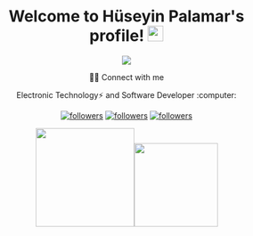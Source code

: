 
<h1 align="center">
  Welcome to Hüseyin Palamar's profile!
  <img src="https://media.giphy.com/media/hvRJCLFzcasrR4ia7z/giphy.gif" width="28">
</h3>
<p align="center">
  <a href="https://github.com/huseyinpalamar/readme-typing-svg"><img src="https://readme-typing-svg.herokuapp.com/?lines=Don't%20repeat%20yourself!;Always%20learning%20new%20things&center=true&width=380&height=45"></a>
</p>
 <p align="center">
  🙋‍♂️ Connect with me
  </p>
<p align="center">
      Electronic Technology⚡ and Software Developer :computer:   
  </p>
  <p align="center">
  <a href="https://twitter.com/hpalamr">
    <img alt="followers" title="Follow me on Twitter" src="https://img.shields.io/twitter/follow/hpalamr?color=00e4ff&labelColor=00b4ff&label=Follow&logo=twitter&logoColor=white&style=for-the-badge"/></a>
  <a href="https://github.com/huseyinpalamar">
    <img alt="followers" title="Follow me on Github" src="https://img.shields.io/github/followers/huseyinpalamar?color=236ad3&labelColor=1155ba&style=for-the-badge&logo=github&label=Follow"/></a>
    <a href="https://instagram.com/hpalamr">
    <img alt="followers" title="Follow me on Instagram" src="https://img.shields.io/github/followers/huseyinpalamar?color=fa3636&labelColor=fe3434&style=for-the-badge&logo=instagram&logoColor=ffffff&label=Fallow"/></a>
</p>
  

<p align="center"><img height=177 src="https://github-readme-stats.vercel.app/api?username=huseyinpalamar&show_icons=true&bg_color=0d1117&text_color=bdc3c7&title_color=f1c40f&icon_color=f1c40f&hide_border=true"><img height=150 src="https://github-readme-stats.vercel.app/api/top-langs/?username=huseyinpalamar&bg_color=0d1117&text_color=bdc3c7&title_color=f1c40f&hide_border=true&layout=compact&langs_count=10">
</p>

<!---
**huseyinpalamar/huseyinpalamar** is a ✨ _special_ ✨ repository because its `README.md` (this file) appears on your GitHub profile.


Here are some ideas to get you started:

- 🔭 I’m currently working on ...
- 🌱 I’m currently learning ...
- 👯 I’m looking to collaborate on ...
- 🤔 I’m looking for help with ...
- 💬 Ask me about ...
- 📫 How to reach me: ...
- 😄 Pronouns: ...
- ⚡ Fun fact: ...
-->
